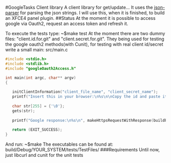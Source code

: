 #GoogleTasks Client library
A client library for get/update...
It uses the [json-parser](https://github.com/udp/json-parser) for parsing the json strings.
I will use this, when it is finished, to build an XFCE4 panel plugin.
##Status
At the moment it is possible to access google via Oauth2, request an access token and refresh it.

To execute the tests type:
    ~$make test
At the moment there are two dummy files: "client.id.for.git" and "client.secret.for.git".
They being used for testing the google oauth2 methods(with Cunit), for testing with real client id/secret write a small main:
src/main.c

```c
#include <stdio.h>
#include <stdlib.h>
#include "googleOauth2Access.h"

int main(int argc, char** argv) 
{
   
   initClientInformation("client_file_name", "client_secret_name");
   printf("Insert this in your browser:\n%s\n\nCopy the id and paste it:\n", buildAccessTokenRequestAsHtmlRequest());
   
   char str[255] = {'\0'};
   gets(str);
    
   printf("Google response:\n%s\n", makeHttpsRequestWithResponse(buildPostFieldsForRequestingAnAccessToken(&str), TOKEN_SERVER));
    
   return (EXIT_SUCCESS);
}
```

And run: 
    ~$make
The executables can be found at:    
    build/Debug/YOUR_SYSTEM/tests/TestFiles/
###Requirements
Until now, just libcurl and cunit for the unit tests

